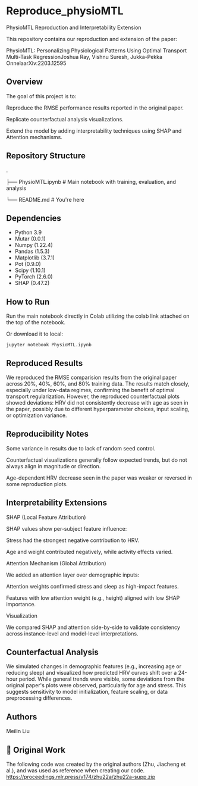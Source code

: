 # Reproduce_physioMTL

PhysioMTL Reproduction and Interpretability Extension

This repository contains our reproduction and extension of the paper:

PhysioMTL: Personalizing Physiological Patterns Using Optimal Transport Multi-Task RegressionJoshua Ray, Vishnu Suresh, Jukka-Pekka OnnelaarXiv:2203.12595


## Overview

The goal of this project is to:

Reproduce the RMSE performance results reported in the original paper.

Replicate counterfactual analysis visualizations.

Extend the model by adding interpretability techniques using SHAP and Attention mechanisms.


## Repository Structure
.

├── PhysioMTL.ipynb                # Main notebook with training, evaluation, and analysis

└── README.md                      # You're here

## Dependencies
* Python 3.9
* Mutar (0.0.1)
* Numpy (1.22.4)
* Pandas (1.5.3)
* Matplotlib (3.7.1)
* Pot (0.9.0)
* Scipy (1.10.1)
* PyTorch (2.6.0)
* SHAP (0.47.2)


## How to Run

Run the main notebook directly in Colab utilizing the colab link attached on the top of the notebook.

Or download it to local:

    jupyter notebook PhysioMTL.ipynb


## Reproduced Results

We reproduced the RMSE comparision results from the original paper across 20%, 40%, 60%, and 80% training data. The results match closely, especially under low-data regimes, confirming the benefit of optimal transport regularization. However, the reproduced counterfactual plots showed deviations: HRV did not consistently decrease with age as seen in the paper, possibly due to different hyperparameter choices, input scaling, or optimization variance.


## Reproducibility Notes

Some variance in results due to lack of random seed control.

Counterfactual visualizations generally follow expected trends, but do not always align in magnitude or direction.

Age-dependent HRV decrease seen in the paper was weaker or reversed in some reproduction plots.


## Interpretability Extensions

SHAP (Local Feature Attribution)

SHAP values show per-subject feature influence:

Stress had the strongest negative contribution to HRV.

Age and weight contributed negatively, while activity effects varied.

Attention Mechanism (Global Attribution)

We added an attention layer over demographic inputs:

Attention weights confirmed stress and sleep as high-impact features.

Features with low attention weight (e.g., height) aligned with low SHAP importance.

Visualization

We compared SHAP and attention side-by-side to validate consistency across instance-level and model-level interpretations.


## Counterfactual Analysis

We simulated changes in demographic features (e.g., increasing age or reducing sleep) and visualized how predicted HRV curves shift over a 24-hour period. While general trends were visible, some deviations from the original paper's plots were observed, particularly for age and stress. This suggests sensitivity to model initialization, feature scaling, or data preprocessing differences.


## Authors

Meilin Liu


## 📂  Original Work
The following code was created by the original authors (Zhu, Jiacheng et al.), and was used as reference when creating our code. https://proceedings.mlr.press/v174/zhu22a/zhu22a-supp.zip


